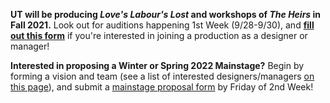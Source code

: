 **UT will be producing *Love's Labour's Lost* and workshops of *The Heirs* in Fall 2021.** Look out for auditions happening 1st Week (9/28-9/30), and **[fill out this form](https://forms.gle/qRpMdFR1HDCxAdTi8)** if you're interested in joining a production as a designer or manager!

**Interested in proposing a Winter or Spring 2022 Mainstage?** Begin by forming a vision and team (see a list of interested designers/managers [on this page](https://docs.google.com/document/d/1-CPp6fKgUhwP6BdVOM4c6b-2FGZw49l3K-5_jnMQ5rk/edit)), and submit a [mainstage proposal form](https://docs.google.com/document/d/1k06ZjEp9GAP2top1OfQCRqptDcUIm6nB/edit) by Friday of 2nd Week!
